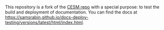 This repository is a fork of the [CESM repo](https://github.com/ESCOMP/CTSM) with a special purpose: to test the build and deployment of documentation. You can find the docs at https://samsrabin.github.io/docs-deploy-testing/versions/latest/html/index.html.
